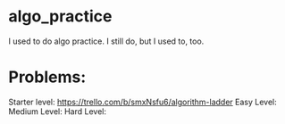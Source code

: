 # algo_practice
I used to do algo practice. I still do, but I used to, too.

# Problems:
Starter level: https://trello.com/b/smxNsfu6/algorithm-ladder
Easy Level:
Medium Level:
Hard Level: